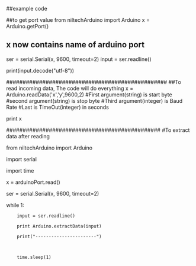 ##example code

##to get port value
from niltechArduino import Arduino
x = Arduino.getPort()
## x now contains name of arduino port
ser = serial.Serial(x, 9600, timeout=2)
input = ser.readline()

print(input.decode("utf-8"))


#################################################
##To read incoming data, The code will do everything
x = Arduino.readData('x','y',9600,2)
#First argument(string) is start byte
#second argument(string) is stop byte
#Third argument(integer) is Baud Rate
#Last is TimeOut(integer) in seconds

print x

###############################################
#To extract data after reading

from niltechArduino import Arduino

import serial

import time

x = arduinoPort.read()

ser = serial.Serial(x, 9600, timeout=2)


while 1:





        input = ser.readline()

        print Arduino.extractData(input)

        print("-----------------------")



        time.sleep(1)
